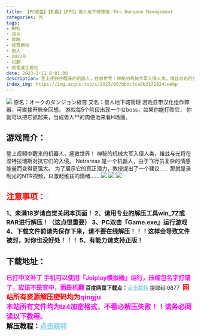 ```yaml
---
title: 【PC硬盘】【机翻】【RPG】兽人地下城管理／Orc Dungeon Management
categories: PC
tags:
- RPG
- 战斗
- 策略
- 经营模拟
- 兽人
- 2022年
- 机翻
- 雨電波工房社
date: 2023-1-11 8:01:00
description: 登上视频中醒来的机器人，拯救世界！神秘的机械大军入侵人类，维兹与光将在涅特拉瑞斯对抗它们的入侵。Netrareas 是一个机器人，由于飞行员复杂的情感能量而变得更强大。为了展示它的真正潜力，教授提出了一个建议……那就是录制光的NTR视频，以激起维兹的情绪……
index_img: https://img.acgus.top/i/2023/06/bbdcfca9b2171824.webp
---
```

![](https://img.acgus.top/i/2023/06/bbdcfca9b2171824.webp)
原名：オークのダンジョン経営
又名：兽人地下城管理
游戏自带汉化组作弊器，可直接开启全回想。
游戏每5个阶段出现一个女boss，如果你能打败它，
你就可以把它抓起来，当成兽人**的肉便池来看H场面。

## 游戏简介：
登上视频中醒来的机器人，拯救世界！
神秘的机械大军入侵人类，维兹与光将在涅特拉瑞斯对抗它们的入侵。
Netrareas 是一个机器人，由于飞行员复杂的情感能量而变得更强大。
为了展示它的真正潜力，教授提出了一个建议……
那就是录制光的NTR视频，以激起维兹的情绪……
![](https://img.acgus.top/i/2023/06/11bae09adb171836.webp)
![](https://img.acgus.top/i/2023/06/5a0a00e58f171832.webp)
![](https://img.acgus.top/i/2023/06/c1894d0f0c171828.webp)





## <font color=#FF0000 >注意事项：</font>
<font size=3><b>1、未满18岁请自觉关闭本页面！
2、请用专业的解压工具win_7Z或RAR进行解压！（这点很重要）
3、PC双击『Game.exe』运行游戏
4、下载文件前请先保存下来，请不要在线解压！！！这样会导致文件被封，对你也没好处！！！
5、有能力请支持正版！</b></font>

## 下载地址：
<font color=#FF00FF size=3><b>已打中文补丁</b></font>
<font color=#FF00FF size=3>**手机可以使用『Joiplay模拟器』运行，压缩包名字打错了，应该不是官中，而是机翻**</font>
<b>百度网盘下载点：</b><a href="https://pan.baidu.com/s/1-ASri91KySwHxrQm03c31Q?pwd=6877" style="color: #87CEEB;"><b>点击跳转</b></a> 提取码:6877
<a style="padding: 0" href="https://post.qingju.org/AD/"><img style="max-width:100%" src="https://img.acgus.top/i/2024/07/478f689b8021d8d499ab43d21acf137a.gif" alt=""></a>
<b><font color=#FF0000 size=4>网站所有资源解压密码均为</b></font><b><font color=#FF00FF size=4>qingju</font><font color=#FF0000 ></font></b><br><b><font color=#FF00FF size=4>本站所有文件均为lz4加密格式，不看必解压失败！！请务必阅读以下教程。</b></font><br><b><font color=#000 size=4>解压教程：</b><a href="https://post.qingju.org/tutorial/000/" style="color: #87CEEB;"><b>点击跳转</b></a>
